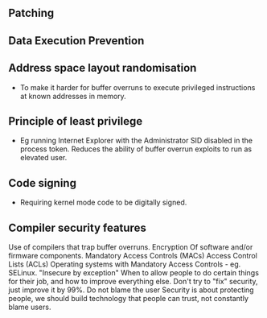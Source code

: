 ## Patching
## Data Execution Prevention
## Address space layout randomisation
- To make it harder for buffer overruns to execute privileged instructions at known addresses in memory.
## Principle of least privilege
- Eg running Internet Explorer with the Administrator SID disabled in the process token. Reduces the ability of buffer overrun exploits to run as elevated user.
## Code signing
- Requiring kernel mode code to be digitally signed.
## Compiler security features
Use of compilers that trap buffer overruns.
Encryption
Of software and/or firmware components.
Mandatory Access Controls
(MACs)
Access Control Lists (ACLs)
Operating systems with Mandatory Access Controls - eg. SELinux.
"Insecure by exception"
When to allow people to do certain things for their job, and how to improve everything else. Don't try to "fix" security, just improve it by 99%.
Do not blame the user
Security is about protecting people, we should build technology that people can trust, not constantly blame users.
